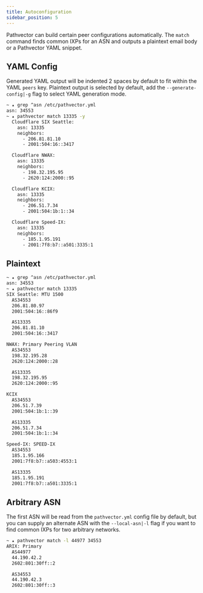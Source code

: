 ```yaml
---
title: Autoconfiguration
sidebar_position: 5
---
```


Pathvector can build certain peer configurations automatically. The `match` command finds common IXPs for an ASN and outputs a plaintext email body or a Pathvector YAML snippet.

## YAML Config

Generated YAML output will be indented 2 spaces by default to fit within the YAML `peers` key. Plaintext output is selected by default, add the `--generate-config|-g` flag to select YAML generation mode.

```bash
~ ▴ grep ^asn /etc/pathvector.yml
asn: 34553
~ ▴ pathvector match 13335 -y
  Cloudflare SIX Seattle:
    asn: 13335
    neighbors:
      - 206.81.81.10
      - 2001:504:16::3417

  Cloudflare NWAX:
    asn: 13335
    neighbors:
      - 198.32.195.95
      - 2620:124:2000::95

  Cloudflare KCIX:
    asn: 13335
    neighbors:
      - 206.51.7.34
      - 2001:504:1b:1::34

  Cloudflare Speed-IX:
    asn: 13335
    neighbors:
      - 185.1.95.191
      - 2001:7f8:b7::a501:3335:1
```

## Plaintext

```bash
~ ▴ grep ^asn /etc/pathvector.yml
asn: 34553
~ ▴ pathvector match 13335
SIX Seattle: MTU 1500
  AS34553
  206.81.80.97
  2001:504:16::86f9

  AS13335
  206.81.81.10
  2001:504:16::3417

NWAX: Primary Peering VLAN
  AS34553
  198.32.195.28
  2620:124:2000::28

  AS13335
  198.32.195.95
  2620:124:2000::95

KCIX
  AS34553
  206.51.7.39
  2001:504:1b:1::39

  AS13335
  206.51.7.34
  2001:504:1b:1::34

Speed-IX: SPEED-IX
  AS34553
  185.1.95.166
  2001:7f8:b7::a503:4553:1

  AS13335
  185.1.95.191
  2001:7f8:b7::a501:3335:1
```

## Arbitrary ASN

The first ASN will be read from the `pathvector.yml` config file by default, but you can supply an alternate ASN with the `--local-asn|-l` flag if you want to find common IXPs for two arbitrary networks.

```bash
~ ▴ pathvector match -l 44977 34553
ARIX: Primary
  AS44977
  44.190.42.2
  2602:801:30ff::2

  AS34553
  44.190.42.3
  2602:801:30ff::3
```

